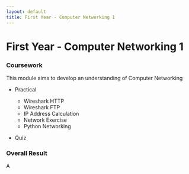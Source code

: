 ```yaml
---
layout: default
title: First Year - Computer Networking 1
---
```


# First Year - Computer Networking 1



### Coursework
This module aims to develop an understanding of Computer Networking
- Practical
    - Wireshark HTTP
    - Wireshark FTP
    - IP Address Calculation
    - Network Exercise 
    - Python Networking

- Quiz 


### Overall Result 
A 